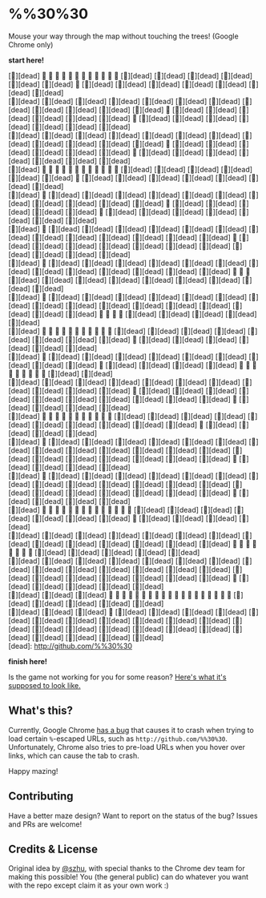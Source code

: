 %%30%30
=======

Mouse your way through the map without touching the trees! (Google Chrome only)

**start here!**

<!-- GAME -->
[🌲][dead]  🍫         🍫         🍫         🍫         🍫         🍫         🍫         🍫         🍫         🍫         🍫         🍫        [🌲][dead] [🌲][dead] [🌲][dead] [🌲][dead] [🌲][dead] [🌲][dead]  🍫        [🌲][dead] [🌲][dead] [🌲][dead] [🌲][dead] [🌲][dead] [🌲][dead] [🌲][dead]  
[🌲][dead] [🌲][dead] [🌲][dead] [🌲][dead] [🌲][dead] [🌲][dead] [🌲][dead] [🌲][dead] [🌲][dead] [🌲][dead] [🌲][dead] [🌲][dead]  🍫        [🌲][dead] [🌲][dead] [🌲][dead] [🌲][dead] [🌲][dead] [🌲][dead]  🍫        [🌲][dead] [🌲][dead] [🌲][dead] [🌲][dead] [🌲][dead] [🌲][dead] [🌲][dead]  
[🌲][dead] [🌲][dead] [🌲][dead] [🌲][dead] [🌲][dead] [🌲][dead] [🌲][dead] [🌲][dead] [🌲][dead] [🌲][dead] [🌲][dead] [🌲][dead]  🍫        [🌲][dead] [🌲][dead] [🌲][dead] [🌲][dead] [🌲][dead] [🌲][dead]  🍫        [🌲][dead] [🌲][dead] [🌲][dead] [🌲][dead] [🌲][dead] [🌲][dead] [🌲][dead]  
[🌲][dead]  🍫         🍫         🍫         🍫         🍫         🍫         🍫         🍫         🍫         🍫         🍫         🍫        [🌲][dead] [🌲][dead] [🌲][dead] [🌲][dead] [🌲][dead] [🌲][dead]  🍫        [🌲][dead] [🌲][dead] [🌲][dead] [🌲][dead] [🌲][dead] [🌲][dead] [🌲][dead]  
[🌲][dead]  🍫        [🌲][dead] [🌲][dead] [🌲][dead] [🌲][dead] [🌲][dead] [🌲][dead] [🌲][dead] [🌲][dead] [🌲][dead] [🌲][dead] [🌲][dead]  🍫        [🌲][dead] [🌲][dead] [🌲][dead] [🌲][dead] [🌲][dead]  🍫        [🌲][dead] [🌲][dead] [🌲][dead] [🌲][dead] [🌲][dead] [🌲][dead] [🌲][dead]  
[🌲][dead]  🍫        [🌲][dead] [🌲][dead] [🌲][dead] [🌲][dead] [🌲][dead] [🌲][dead] [🌲][dead] [🌲][dead] [🌲][dead] [🌲][dead] [🌲][dead] [🌲][dead] [🌲][dead]  🍫        [🌲][dead] [🌲][dead] [🌲][dead] [🌲][dead] [🌲][dead] [🌲][dead] [🌲][dead] [🌲][dead] [🌲][dead] [🌲][dead] [🌲][dead]  
[🌲][dead]  🍫        [🌲][dead] [🌲][dead] [🌲][dead] [🌲][dead] [🌲][dead] [🌲][dead] [🌲][dead] [🌲][dead] [🌲][dead] [🌲][dead] [🌲][dead] [🌲][dead] [🌲][dead]  🍫         🍫         🍫        [🌲][dead] [🌲][dead] [🌲][dead] [🌲][dead] [🌲][dead] [🌲][dead] [🌲][dead] [🌲][dead] [🌲][dead]  
[🌲][dead]  🍫        [🌲][dead] [🌲][dead] [🌲][dead] [🌲][dead] [🌲][dead] [🌲][dead] [🌲][dead] [🌲][dead] [🌲][dead] [🌲][dead] [🌲][dead] [🌲][dead] [🌲][dead] [🌲][dead] [🌲][dead] [🌲][dead]  🍫         🍫         🍫         🍫        [🌲][dead] [🌲][dead] [🌲][dead] [🌲][dead] [🌲][dead]  
[🌲][dead]  🍫         🍫         🍫         🍫         🍫         🍫         🍫         🍫         🍫         🍫         🍫        [🌲][dead] [🌲][dead] [🌲][dead] [🌲][dead] [🌲][dead] [🌲][dead] [🌲][dead] [🌲][dead]  🍫        [🌲][dead] [🌲][dead] [🌲][dead] [🌲][dead] [🌲][dead] [🌲][dead]  
[🌲][dead]  🍫        [🌲][dead] [🌲][dead] [🌲][dead] [🌲][dead] [🌲][dead] [🌲][dead] [🌲][dead] [🌲][dead] [🌲][dead]  🍫        [🌲][dead] [🌲][dead] [🌲][dead] [🌲][dead]  🍫         🍫         🍫         🍫         🍫         🍫         🍫         🍫         🍫        [🌲][dead] [🌲][dead]  
[🌲][dead] [🌲][dead] [🌲][dead] [🌲][dead] [🌲][dead] [🌲][dead] [🌲][dead] [🌲][dead] [🌲][dead] [🌲][dead] [🌲][dead]  🍫        [🌲][dead] [🌲][dead] [🌲][dead] [🌲][dead] [🌲][dead] [🌲][dead] [🌲][dead] [🌲][dead] [🌲][dead] [🌲][dead]  🍫        [🌲][dead] [🌲][dead] [🌲][dead] [🌲][dead]  
[🌲][dead]  🍫         🍫         🍫         🍫         🍫         🍫         🍫         🍫         🍫         🍫         🍫        [🌲][dead] [🌲][dead] [🌲][dead] [🌲][dead] [🌲][dead] [🌲][dead] [🌲][dead] [🌲][dead] [🌲][dead] [🌲][dead]  🍫        [🌲][dead] [🌲][dead] [🌲][dead] [🌲][dead]  
[🌲][dead]  🍫        [🌲][dead] [🌲][dead] [🌲][dead] [🌲][dead] [🌲][dead] [🌲][dead] [🌲][dead] [🌲][dead] [🌲][dead] [🌲][dead] [🌲][dead] [🌲][dead] [🌲][dead] [🌲][dead] [🌲][dead] [🌲][dead] [🌲][dead] [🌲][dead] [🌲][dead] [🌲][dead]  🍫        [🌲][dead] [🌲][dead] [🌲][dead] [🌲][dead]  
[🌲][dead]  🍫        [🌲][dead] [🌲][dead] [🌲][dead] [🌲][dead] [🌲][dead] [🌲][dead] [🌲][dead] [🌲][dead] [🌲][dead] [🌲][dead] [🌲][dead] [🌲][dead] [🌲][dead] [🌲][dead] [🌲][dead] [🌲][dead] [🌲][dead] [🌲][dead] [🌲][dead] [🌲][dead]  🍫        [🌲][dead] [🌲][dead] [🌲][dead] [🌲][dead]  
[🌲][dead]  🍫         🍫         🍫         🍫         🍫         🍫         🍫         🍫         🍫         🍫         🍫         🍫         🍫         🍫        [🌲][dead] [🌲][dead] [🌲][dead] [🌲][dead] [🌲][dead] [🌲][dead] [🌲][dead]  🍫        [🌲][dead] [🌲][dead] [🌲][dead] [🌲][dead]  
[🌲][dead] [🌲][dead] [🌲][dead] [🌲][dead] [🌲][dead] [🌲][dead] [🌲][dead] [🌲][dead] [🌲][dead] [🌲][dead] [🌲][dead] [🌲][dead] [🌲][dead] [🌲][dead]  🍫         🍫         🍫         🍫         🍫         🍫         🍫         🍫        [🌲][dead] [🌲][dead] [🌲][dead] [🌲][dead] [🌲][dead]  
[🌲][dead] [🌲][dead] [🌲][dead] [🌲][dead] [🌲][dead] [🌲][dead] [🌲][dead] [🌲][dead] [🌲][dead] [🌲][dead] [🌲][dead] [🌲][dead] [🌲][dead] [🌲][dead] [🌲][dead] [🌲][dead] [🌲][dead] [🌲][dead] [🌲][dead] [🌲][dead] [🌲][dead]  🍫        [🌲][dead] [🌲][dead] [🌲][dead] [🌲][dead] [🌲][dead]  
[🌲][dead] [🌲][dead] [🌲][dead]  🍫         🍫         🍫         🍫         🍫         🍫         🍫         🍫         🍫         🍫         🍫         🍫         🍫         🍫         🍫         🍫         🍫         🍫         🍫        [🌲][dead] [🌲][dead] [🌲][dead] [🌲][dead] [🌲][dead]  
[🌲][dead] [🌲][dead] [🌲][dead]  🍫        [🌲][dead] [🌲][dead] [🌲][dead] [🌲][dead] [🌲][dead] [🌲][dead] [🌲][dead] [🌲][dead] [🌲][dead] [🌲][dead] [🌲][dead] [🌲][dead] [🌲][dead] [🌲][dead] [🌲][dead] [🌲][dead] [🌲][dead] [🌲][dead] [🌲][dead] [🌲][dead] [🌲][dead] [🌲][dead] [🌲][dead]  
[dead]: http://github.com/%%30%30
<!-- GAME -->

**finish here!**

Is the game not working for you for some reason? [Here's what it's supposed to look like.](http://cl.ly/11153b1k3i3w)


What's this?
------------

Currently, Google Chrome [has a bug](https://code.google.com/p/chromium/issues/detail?id=533361) that causes it to crash when trying to load certain `%`-escaped URLs, such as `http://github.com/%%30%30`. Unfortunately, Chrome also tries to pre-load URLs when you hover over links, which can cause the tab to crash.

Happy mazing!


Contributing
------------

Have a better maze design? Want to report on the status of the bug? Issues and PRs are welcome!


Credits & License
-----------------

Original idea by [@szhu](http://github.com/szhu), with special thanks to the Chrome dev team for making this possible! You (the general public) can do whatever you want with the repo except claim it as your own work :)

